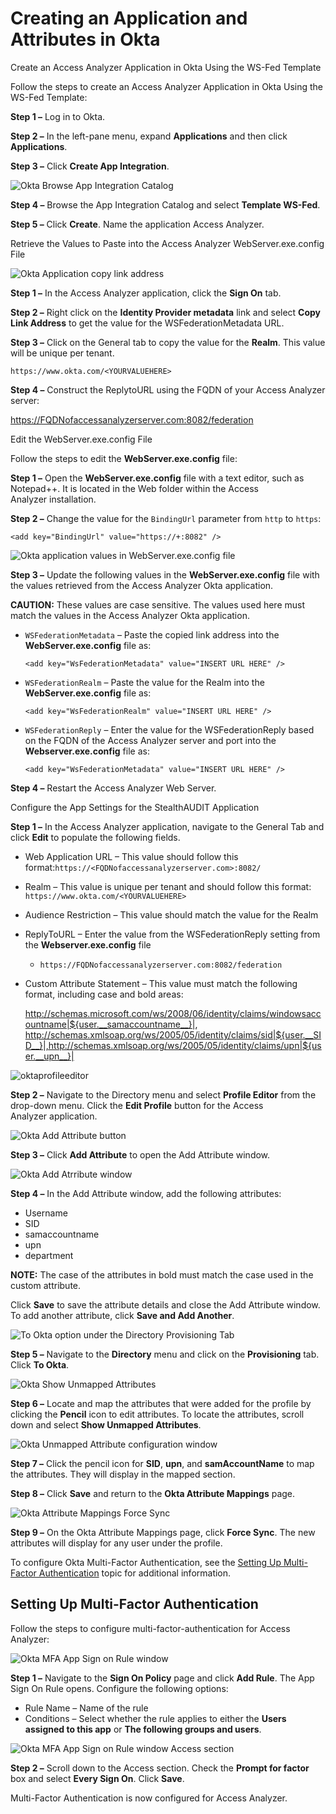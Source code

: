 # Creating an Application and Attributes in Okta

Create an Access Analyzer Application in Okta Using the WS-Fed Template

Follow the steps to create an Access Analyzer Application in Okta Using the WS-Fed Template:

**Step 1 –** Log in to Okta.

**Step 2 –** In the left-pane menu, expand **Applications** and then click **Applications**.

**Step 3 –** Click **Create App Integration**.

![Okta Browse App Integration Catalog](/img/product_docs/accessanalyzer/install/application/reports/oktawsfedtemplate.webp)

**Step 4 –** Browse the App Integration Catalog and select **Template WS-Fed**.

**Step 5 –** Click **Create**. Name the application Access Analyzer.

Retrieve the Values to Paste into the Access Analyzer WebServer.exe.config File

![Okta Application copy link address](/img/product_docs/accessanalyzer/install/application/reports/oktacopylinkaddress.webp)

**Step 1 –** In the Access Analyzer application, click the **Sign On** tab.

**Step 2 –** Right click on the **Identity Provider metadata** link and select **Copy Link Address**
to get the value for the WSFederationMetadata URL.

<add key="WsFederationMetadata" value="INSERT URL HERE" />

**Step 3 –** Click on the General tab to copy the value for the **Realm**. This value will be unique
per tenant.

`https://www.okta.com/<YOURVALUEHERE>`

**Step 4 –** Construct the ReplytoURL using the FQDN of your Access Analyzer server:

https://FQDNofaccessanalyzerserver.com:8082/federation

Edit the WebServer.exe.config File

Follow the steps to edit the **WebServer.exe.config** file:

**Step 1 –** Open the **WebServer.exe.config** file with a text editor, such as Notepad++. It is
located in the Web folder within the Access Analyzer installation.

**Step 2 –** Change the value for the `BindingUrl` parameter from `http` to `https`:

```
<add key="BindingUrl" value="https://+:8082" />
```

![Okta application values in WebServer.exe.config file](/img/product_docs/accessanalyzer/install/application/reports/webserverexeconfigokta.webp)

**Step 3 –** Update the following values in the **WebServer.exe.config** file with the values
retrieved from the Access Analyzer Okta application.

**CAUTION:** These values are case sensitive. The values used here must match the values in the
Access Analyzer Okta application.

- `WSFederationMetadata` – Paste the copied link address into the **WebServer.exe.config** file as:

    ```
    <add key="WsFederationMetadata" value="INSERT URL HERE" />
    ```

- `WSFederationRealm` – Paste the value for the Realm into the **WebServer.exe.config** file as:

    ```
    <add key="WsFederationRealm" value="INSERT URL HERE" />
    ```

- `WSFederationReply` – Enter the value for the WSFederationReply based on the FQDN of the Access
  Analyzer server and port into the **Webserver.exe.config** file as:

    ```
    <add key="WsFederationMetadata" value="INSERT URL HERE" />
    ```

**Step 4 –** Restart the Access Analyzer Web Server.

Configure the App Settings for the StealthAUDIT Application

**Step 1 –** In the Access Analyzer application, navigate to the General Tab and click **Edit** to
populate the following fields.

- Web Application URL – This value should follow this
  format:`https://<FQDNofaccessanalyzerserver.com>:8082/`
- Realm – This value is unique per tenant and should follow this format:
  `https://www.okta.com/<YOURVALUEHERE>`
- Audience Restriction – This value should match the value for the Realm
- ReplyToURL – Enter the value from the WSFederationReply setting from the **Webserver.exe.config**
  file

    - `https://FQDNofaccessanalyzerserver.com:8082/federation`

- Custom Attribute Statement – This value must match the following format, including case and bold
  areas:

    http://schemas.microsoft.com/ws/2008/06/identity/claims/windowsaccountname|${user.__samaccountname__}|,
    http://schemas.xmlsoap.org/ws/2005/05/identity/claims/sid|${user.__SID__}|,http://schemas.xmlsoap.org/ws/2005/05/identity/claims/upn|${user.__upn__}|

![oktaprofileeditor](/img/product_docs/accessanalyzer/install/application/reports/oktaprofileeditor.webp)

**Step 2 –** Navigate to the Directory menu and select **Profile Editor** from the drop-down menu.
Click the **Edit Profile** button for the Access Analyzer application.

![Okta Add Attribute button](/img/product_docs/accessanalyzer/install/application/reports/oktaaddattribute.webp)

**Step 3 –** Click **Add Attribute** to open the Add Attribute window.

![Okta Add Atrribute window](/img/product_docs/accessanalyzer/install/application/reports/oktaaddattributewindow.webp)

**Step 4 –** In the Add Attribute window, add the following attributes:

- Username
- SID
- samaccountname
- upn
- department

**NOTE:** The case of the attributes in bold must match the case used in the custom attribute.

Click **Save** to save the attribute details and close the Add Attribute window. To add another
attribute, click **Save and Add Another**.

![To Okta option under the Directory Provisioning Tab](/img/product_docs/accessanalyzer/install/application/reports/oktadirectoryprovisioningtookta.webp)

**Step 5 –** Navigate to the **Directory** menu and click on the **Provisioning** tab. Click **To
Okta**.

![Okta Show Unmapped Attributes](/img/product_docs/accessanalyzer/install/application/reports/oktashowunmappedattributes.webp)

**Step 6 –** Locate and map the attributes that were added for the profile by clicking the
**Pencil** icon to edit attributes. To locate the attributes, scroll down and select **Show Unmapped
Attributes**.

![Okta Unmapped Attribute configuration window](/img/product_docs/accessanalyzer/install/application/reports/oktaunmappedattributeconfigscreen.webp)

**Step 7 –** Click the pencil icon for **SID**, **upn**, and **samAccountName** to map the
attributes. They will display in the mapped section.

**Step 8 –** Click **Save** and return to the **Okta Attribute Mappings** page.

![Okta Attribute Mappings Force Sync](/img/product_docs/accessanalyzer/install/application/reports/oktaattributemappingsforcesync.webp)

**Step 9 –** On the Okta Attribute Mappings page, click **Force Sync**. The new attributes will
display for any user under the profile.

To configure Okta Multi-Factor Authentication, see the
[Setting Up Multi-Factor Authentication](#setting-up-multi-factor-authentication) topic for
additional information.

## Setting Up Multi-Factor Authentication

Follow the steps to configure multi-factor-authentication for Access Analyzer:

![Okta MFA App Sign on Rule window](/img/product_docs/accessanalyzer/install/application/reports/oktamfaappsignonrule.webp)

**Step 1 –** Navigate to the **Sign On Policy** page and click **Add Rule**. The App Sign On Rule
opens. Configure the following options:

- Rule Name – Name of the rule
- Conditions – Select whether the rule applies to either the **Users assigned to this app** or **The
  following groups and users**.

![Okta MFA App Sign on Rule window Access section](/img/product_docs/accessanalyzer/install/application/reports/oktamfaappsignonruleaccess.webp)

**Step 2 –** Scroll down to the Access section. Check the **Prompt for factor** box and select
**Every Sign On**. Click **Save**.

Multi-Factor Authentication is now configured for Access Analyzer.
